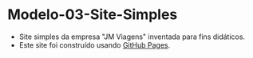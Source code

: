 # Modelo-03-Site-Simples
- Site simples da empresa "JM Viagens" inventada para fins didáticos.
- Este site foi construído usando [GitHub Pages](https://franciscofeo.github.io/Modelo-03-Simples/).
